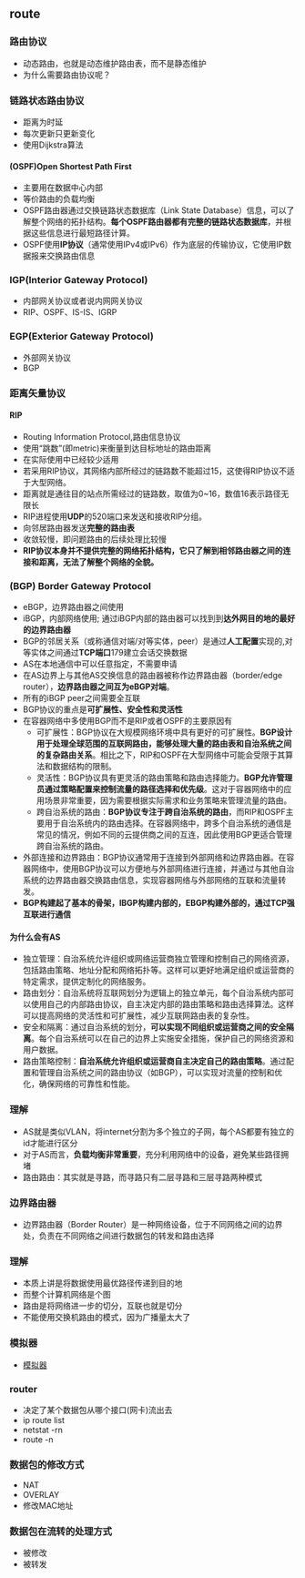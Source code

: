 ## route

### 路由协议
* 动态路由，也就是动态维护路由表，而不是静态维护
* 为什么需要路由协议呢？

### 链路状态路由协议
* 距离为时延
* 每次更新只更新变化
* 使用Dijkstra算法
#### (OSPF)Open Shortest Path First
* 主要用在数据中心内部
* 等价路由的负载均衡
* OSPF路由器通过交换链路状态数据库（Link State Database）信息，可以了解整个网络的拓扑结构。**每个OSPF路由器都有完整的链路状态数据库**，并根据这些信息进行最短路径计算。
* OSPF使用**IP协议**（通常使用IPv4或IPv6）作为底层的传输协议，它使用IP数据报来交换路由信息

### IGP(Interior Gateway Protocol) 
* 内部网关协议或者说内网网关协议
* RIP、OSPF、IS-IS、IGRP

### EGP(Exterior Gateway Protocol)
* 外部网关协议
* BGP

### 距离矢量协议
#### RIP 
* Routing Information Protocol,路由信息协议
* 使用“跳数”(即metric)来衡量到达目标地址的路由距离
* 在实际使用中已经较少适用
* 若采用RIP协议，其网络内部所经过的链路数不能超过15，这使得RIP协议不适于大型网络。
* 距离就是通往目的站点所需经过的链路数，取值为0~16，数值16表示路径无限长
* RIP进程使用**UDP**的520端口来发送和接收RIP分组。
* 向邻居路由器发送**完整的路由表**
* 收敛较慢，即问题路由的后续处理比较慢
* **RIP协议本身并不提供完整的网络拓扑结构，它只了解到相邻路由器之间的连接和距离，无法了解整个网络的全貌。**

### (BGP) Border Gateway Protocol 
* eBGP，边界路由器之间使用
* iBGP，内部网络使用; 通过iBGP内部的路由器可以找到到**达外网目的地的最好的边界路由器**
* BGP的邻居关系（或称通信对端/对等实体，peer）是通过**人工配置**实现的,对等实体之间通过**TCP端口**179建立会话交换数据
* AS在本地通信中可以任意指定，不需要申请
* 在AS边界上与其他AS交换信息的路由器被称作边界路由器（border/edge router），**边界路由器之间互为eBGP对端**。
* 所有的iBGP peer之间需要全互联
* BGP协议的重点是**可扩展性、安全性和灵活性**
* 在容器网络中多使用BGP而不是RIP或者OSPF的主要原因有
  * 可扩展性：BGP协议在大规模网络环境中具有更好的可扩展性。**BGP设计用于处理全球范围的互联网路由，能够处理大量的路由表和自治系统之间的复杂路由关系**。相比之下，RIP和OSPF在大型网络中可能会受限于其算法和数据结构的限制。
  * 灵活性：BGP协议具有更灵活的路由策略和路由选择能力。**BGP允许管理员通过策略配置来控制流量的路径选择和优先级**。这对于容器网络中的应用场景非常重要，因为需要根据实际需求和业务策略来管理流量的路由。
  * 跨自治系统的路由：**BGP协议专注于跨自治系统的路由**，而RIP和OSPF主要用于自治系统内的路由选择。在容器网络中，跨多个自治系统的通信是常见的情况，例如不同的云提供商之间的互连，因此使用BGP更适合管理跨自治系统的路由。
* 外部连接和边界路由：BGP协议通常用于连接到外部网络和边界路由器。在容器网络中，使用BGP协议可以方便地与外部网络进行连接，并通过与其他自治系统的边界路由器交换路由信息，实现容器网络与外部网络的互联和流量转发。
* **BGP构建起了基本的骨架，IBGP构建内部的，EBGP构建外部的，通过TCP强互联进行通信**
#### 为什么会有AS
* 独立管理：自治系统允许组织或网络运营商独立管理和控制自己的网络资源，包括路由策略、地址分配和网络拓扑等。这样可以更好地满足组织或运营商的特定需求，提供定制化的网络服务。
* 路由划分：自治系统将互联网划分为逻辑上的独立单元，每个自治系统内部可以使用自己的内部路由协议，自主决定内部的路由策略和路由选择算法。这样可以提高网络的灵活性和可扩展性，减少互联网路由表的复杂性。
* 安全和隔离：通过自治系统的划分，**可以实现不同组织或运营商之间的安全隔离**。每个自治系统可以在自己的边界上实施安全措施，保护自己的网络资源和用户数据。
* 路由策略控制：**自治系统允许组织或运营商自主决定自己的路由策略**。通过配置和管理自治系统之间的路由协议（如BGP），可以实现对流量的控制和优化，确保网络的可靠性和性能。


### 理解
* AS就是类似VLAN，将internet分割为多个独立的子网，每个AS都要有独立的id才能进行区分
* 对于AS而言，**负载均衡非常重要**，充分利用网络中的设备，避免某些路径拥堵
* 路由路由：其实就是寻路，而寻路只有二层寻路和三层寻路两种模式


### 边界路由器
* 边界路由器（Border Router）是一种网络设备，位于不同网络之间的边界处，负责在不同网络之间进行数据包的转发和路由选择

### 理解
* 本质上讲是将数据使用最优路径传递到目的地
* 而整个计算机网络是个图
* 路由是将网络进一步的切分，互联也就是切分
* 不能使用交换机路由的模式，因为广播量太大了


### 模拟器
* [模拟器](https://netsim.erinn.io/)

### router
* 决定了某个数据包从哪个接口(网卡)流出去
* ip route list
* netstat -rn
* route -n

### 数据包的修改方式
* NAT 
* OVERLAY
* 修改MAC地址

### 数据包在流转的处理方式
* 被修改
* 被转发